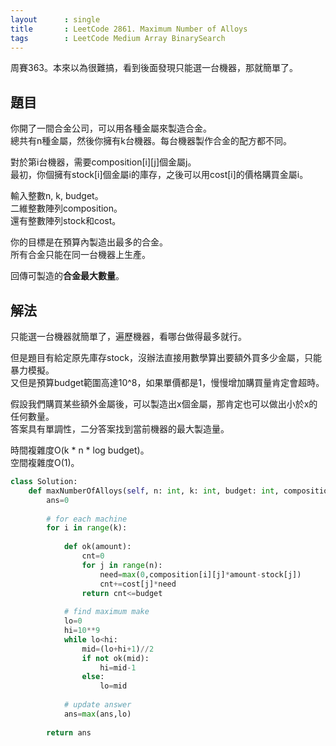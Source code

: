 ```yaml
---
layout      : single
title       : LeetCode 2861. Maximum Number of Alloys
tags        : LeetCode Medium Array BinarySearch
---
```

周賽363。本來以為很難搞，看到後面發現只能選一台機器，那就簡單了。  

## 題目

你開了一間合金公司，可以用各種金屬來製造合金。  
總共有n種金屬，然後你擁有k台機器。每台機器製作合金的配方都不同。  

對於第i台機器，需要composition[i][j]個金屬j。  
最初，你個擁有stock[i]個金屬i的庫存，之後可以用cost[i]的價格購買金屬i。  

輸入整數n, k, budget。  
二維整數陣列composition。  
還有整數陣列stock和cost。  

你的目標是在預算內製造出最多的合金。  
所有合金只能在同一台機器上生產。  

回傳可製造的**合金最大數量**。  

## 解法

只能選一台機器就簡單了，遍歷機器，看哪台做得最多就行。  

但是題目有給定原先庫存stock，沒辦法直接用數學算出要額外買多少金屬，只能暴力模擬。  
又但是預算budget範圍高達10^8，如果單價都是1，慢慢增加購買量肯定會超時。  

假設我們購買某些額外金屬後，可以製造出x個金屬，那肯定也可以做出小於x的任何數量。  
答案具有單調性，二分答案找到當前機器的最大製造量。  

時間複雜度O(k \* n \* log budget)。  
空間複雜度O(1)。  

```python
class Solution:
    def maxNumberOfAlloys(self, n: int, k: int, budget: int, composition: List[List[int]], stock: List[int], cost: List[int]) -> int:
        ans=0
        
        # for each machine
        for i in range(k): 
            
            def ok(amount): 
                cnt=0
                for j in range(n):
                    need=max(0,composition[i][j]*amount-stock[j])
                    cnt+=cost[j]*need
                return cnt<=budget
            
            # find maximum make
            lo=0
            hi=10**9
            while lo<hi: 
                mid=(lo+hi+1)//2
                if not ok(mid):
                    hi=mid-1
                else:
                    lo=mid
                    
            # update answer
            ans=max(ans,lo) 
        
        return ans
```
